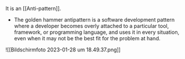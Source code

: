 It is an [[Anti-pattern]].

- The golden hammer antipattern is a software development pattern where a developer becomes overly attached to a particular tool, framework, or programming language, and uses it in every situation, even when it may not be the best fit for the problem at hand.

![[Bildschirm­foto 2023-01-28 um 18.49.37.png]]